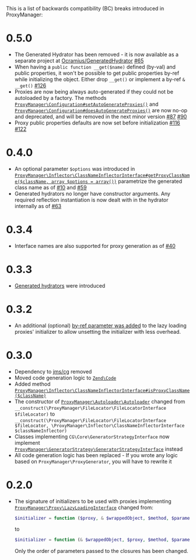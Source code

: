 This is a list of backwards compatibility (BC) breaks introduced in ProxyManager:

# 0.5.0

 * The Generated Hydrator has been removed - it is now available as a separate project
   at [Ocramius/GeneratedHydrator](https://github.com/Ocramius/GeneratedHydrator) [#65](https://github.com/Ocramius/ProxyManager/pull/65)
 * When having a `public function __get($name)` defined (by-val) and public properties, it won't be possible to get public
   properties by-ref while initializing the object. Either drop `__get()` or implement
   a by-ref `& __get()` [#126](https://github.com/Ocramius/ProxyManager/pull/126)
 * Proxies are now being always auto-generated if they could not be autoloaded by a factory. The methods
   [`ProxyManager\Configuration#setAutoGenerateProxies()`](https://github.com/Ocramius/ProxyManager/blob/0.5.0-BETA2/src/ProxyManager/Configuration.php#L67)
   and [`ProxyManager\Configuration#doesAutoGenerateProxies()`](https://github.com/Ocramius/ProxyManager/blob/0.5.0-BETA2/src/ProxyManager/Configuration.php#L75)
   are now no-op and deprecated, and will be removed in the next minor
   version [#87](https://github.com/Ocramius/ProxyManager/pull/87) [#90](https://github.com/Ocramius/ProxyManager/pull/90)
 * Proxy public properties defaults are now set before initialization [#116](https://github.com/Ocramius/ProxyManager/pull/116) [#122](https://github.com/Ocramius/ProxyManager/pull/122)

# 0.4.0

 * An optional parameter `$options` was introduced
   in [`ProxyManager\Inflector\ClassNameInflectorInterface#getProxyClassName($className, array $options = array())`](https://github.com/Ocramius/ProxyManager/blob/master/src/ProxyManager/Inflector/ClassNameInflectorInterface.php)
   parametrize the generated class name as of [#10](https://github.com/Ocramius/ProxyManager/pull/10)
   and [#59](https://github.com/Ocramius/ProxyManager/pull/59)
 * Generated hydrators no longer have constructor arguments. Any required reflection instantiation is now dealt with
   in the hydrator internally as of [#63](https://github.com/Ocramius/ProxyManager/pull/63)

# 0.3.4

 * Interface names are also supported for proxy generation as of [#40](https://github.com/Ocramius/ProxyManager/pull/40)

# 0.3.3

 * [Generated hydrators](https://github.com/Ocramius/ProxyManager/tree/master/docs/generated-hydrator.md) were introduced

# 0.3.2

 * An additional (optional) [by-ref parameter was added](https://github.com/Ocramius/ProxyManager/pull/31) 
   to the lazy loading proxies' initializer to allow unsetting the initializer with less overhead.

# 0.3.0

 * Dependency to [jms/cg](https://github.com/schmittjoh/cg-library) removed
 * Moved code generation logic to [`Zend\Code`](https://github.com/zendframework/zf2)
 * Added method [`ProxyManager\Inflector\ClassNameInflectorInterface#isProxyClassName($className)`](https://github.com/Ocramius/ProxyManager/blob/master/src/ProxyManager/Inflector/ClassNameInflectorInterface.php)
 * The constructor of [`ProxyManager\Autoloader\Autoloader`](https://github.com/Ocramius/ProxyManager/blob/master/src/ProxyManager/Autoloader/Autoloader.php)
   changed from `__construct(\ProxyManager\FileLocator\FileLocatorInterface $fileLocator)` to
   `__construct(\ProxyManager\FileLocator\FileLocatorInterface $fileLocator, \ProxyManager\Inflector\ClassNameInflectorInterface $classNameInflector)`
 * Classes implementing `CG\Core\GeneratorStrategyInterface` now implement
   [`ProxyManager\GeneratorStrategy\GeneratorStrategyInterface`](https://github.com/Ocramius/ProxyManager/blob/master/src/ProxyManager/GeneratorStrategy/GeneratorStrategyInterface.php)
   instead
 * All code generation logic has been replaced - If you wrote any logic based on `ProxyManager\ProxyGenerator`, you will
   have to rewrite it

# 0.2.0

 * The signature of initializers to be used with proxies implementing
   [`ProxyManager\Proxy\LazyLoadingInterface`](https://github.com/Ocramius/ProxyManager/blob/master/src/ProxyManager/Proxy/LazyLoadingInterface.php)
   changed from:

   ```php
   $initializer = function ($proxy, & $wrappedObject, $method, $parameters) {};
   ```

   to

   ```php
   $initializer = function (& $wrappedObject, $proxy, $method, $parameters) {};
   ```

   Only the order of parameters passed to the closures has been changed.
